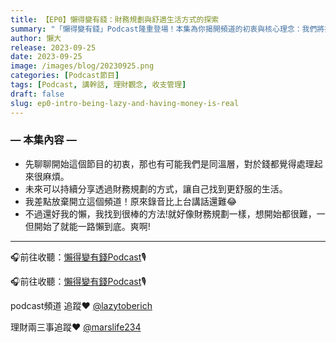 ```yaml
---
title: 【EP0】懶得變有錢：財務規劃與舒適生活方式的探索
summary: "「懶得變有錢」Podcast隆重登場！本集為你揭開頻道的初衷與核心理念：我們將探索如何透過聰明的財務規劃，找到一條更省力、更舒適的致富之路，讓你懶懶地變有錢成為可能。"
author: 懶大
release: 2023-09-25
date: 2023-09-25
image: /images/blog/20230925.png
categories: [Podcast節目]
tags: [Podcast, 講幹話, 理財觀念, 收支管理]
draft: false
slug: ep0-intro-being-lazy-and-having-money-is-real
---
```


### — 本集內容 —

- 先聊聊開始這個節目的初衷，那也有可能我們是同溫層，對於錢都覺得處理起來很麻煩。
- 未來可以持續分享透過財務規劃的方式，讓自己找到更舒服的生活。
- 我差點放棄開立這個頻道！原來錄音比上台講話還難😂
- 不過還好我的懶，我找到很棒的方法!就好像財務規劃一樣，想開始都很難，一但開始了就能一路懶到底。爽啊!

---

🎧前往收聽：[懶得變有錢Podcast](https://solink.soundon.fm/episode/a9c93fb4-d744-4a5e-96a0-f0bf291d490a)🎙️

🎧前往收聽：[懶得變有錢Podcast](https://solink.soundon.fm/episode/a9c93fb4-d744-4a5e-96a0-f0bf291d490a)🎙️

podcast頻道 追蹤❤️ [@lazytoberich](https://www.instagram.com/lazytoberich/)

理財兩三事追蹤❤️ [@marslife234](https://www.instagram.com/marslife234/)
